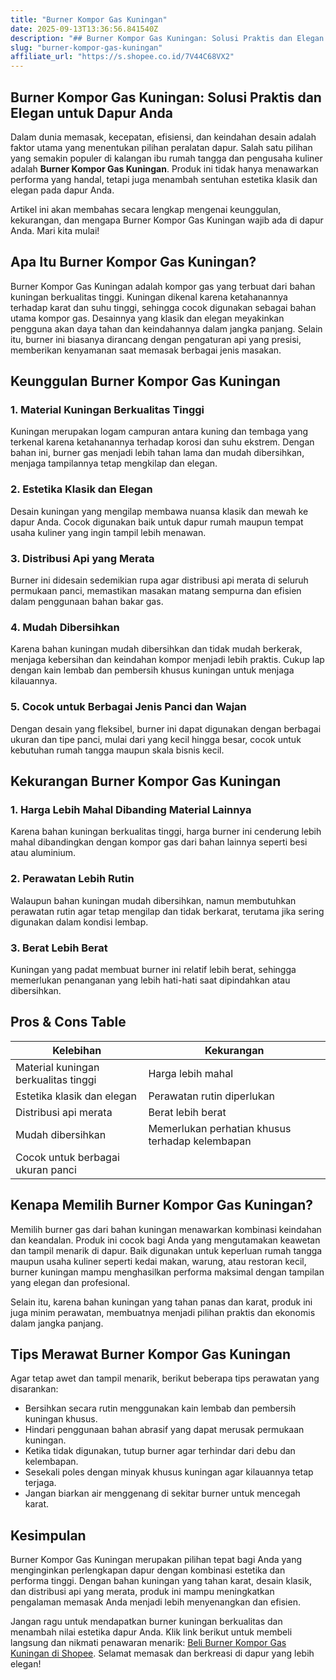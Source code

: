 ```yaml
---
title: "Burner Kompor Gas Kuningan"
date: 2025-09-13T13:36:56.841540Z
description: "## Burner Kompor Gas Kuningan: Solusi Praktis dan Elegan untuk Dapur Anda..."
slug: "burner-kompor-gas-kuningan"
affiliate_url: "https://s.shopee.co.id/7V44C68VX2"
---
```

## Burner Kompor Gas Kuningan: Solusi Praktis dan Elegan untuk Dapur Anda

Dalam dunia memasak, kecepatan, efisiensi, dan keindahan desain adalah faktor utama yang menentukan pilihan peralatan dapur. Salah satu pilihan yang semakin populer di kalangan ibu rumah tangga dan pengusaha kuliner adalah **Burner Kompor Gas Kuningan**. Produk ini tidak hanya menawarkan performa yang handal, tetapi juga menambah sentuhan estetika klasik dan elegan pada dapur Anda. 

Artikel ini akan membahas secara lengkap mengenai keunggulan, kekurangan, dan mengapa Burner Kompor Gas Kuningan wajib ada di dapur Anda. Mari kita mulai!

## Apa Itu Burner Kompor Gas Kuningan?

Burner Kompor Gas Kuningan adalah kompor gas yang terbuat dari bahan kuningan berkualitas tinggi. Kuningan dikenal karena ketahanannya terhadap karat dan suhu tinggi, sehingga cocok digunakan sebagai bahan utama kompor gas. Desainnya yang klasik dan elegan meyakinkan pengguna akan daya tahan dan keindahannya dalam jangka panjang. Selain itu, burner ini biasanya dirancang dengan pengaturan api yang presisi, memberikan kenyamanan saat memasak berbagai jenis masakan.

## Keunggulan Burner Kompor Gas Kuningan

### 1. Material Kuningan Berkualitas Tinggi

Kuningan merupakan logam campuran antara kuning dan tembaga yang terkenal karena ketahanannya terhadap korosi dan suhu ekstrem. Dengan bahan ini, burner gas menjadi lebih tahan lama dan mudah dibersihkan, menjaga tampilannya tetap mengkilap dan elegan.

### 2. Estetika Klasik dan Elegan

Desain kuningan yang mengilap membawa nuansa klasik dan mewah ke dapur Anda. Cocok digunakan baik untuk dapur rumah maupun tempat usaha kuliner yang ingin tampil lebih menawan.

### 3. Distribusi Api yang Merata

Burner ini didesain sedemikian rupa agar distribusi api merata di seluruh permukaan panci, memastikan masakan matang sempurna dan efisien dalam penggunaan bahan bakar gas.

### 4. Mudah Dibersihkan

Karena bahan kuningan mudah dibersihkan dan tidak mudah berkerak, menjaga kebersihan dan keindahan kompor menjadi lebih praktis. Cukup lap dengan kain lembab dan pembersih khusus kuningan untuk menjaga kilauannya.

### 5. Cocok untuk Berbagai Jenis Panci dan Wajan

Dengan desain yang fleksibel, burner ini dapat digunakan dengan berbagai ukuran dan tipe panci, mulai dari yang kecil hingga besar, cocok untuk kebutuhan rumah tangga maupun skala bisnis kecil.

## Kekurangan Burner Kompor Gas Kuningan

### 1. Harga Lebih Mahal Dibanding Material Lainnya

Karena bahan kuningan berkualitas tinggi, harga burner ini cenderung lebih mahal dibandingkan dengan kompor gas dari bahan lainnya seperti besi atau aluminium.

### 2. Perawatan Lebih Rutin

Walaupun bahan kuningan mudah dibersihkan, namun membutuhkan perawatan rutin agar tetap mengilap dan tidak berkarat, terutama jika sering digunakan dalam kondisi lembap.

### 3. Berat Lebih Berat

Kuningan yang padat membuat burner ini relatif lebih berat, sehingga memerlukan penanganan yang lebih hati-hati saat dipindahkan atau dibersihkan.

## Pros & Cons Table

| Kelebihan                          | Kekurangan                              |
|-----------------------------------|----------------------------------------|
| Material kuningan berkualitas tinggi | Harga lebih mahal                    |
| Estetika klasik dan elegan       | Perawatan rutin diperlukan           |
| Distribusi api merata             | Berat lebih berat                     |
| Mudah dibersihkan                | Memerlukan perhatian khusus terhadap kelembapan |
| Cocok untuk berbagai ukuran panci |                                          |

## Kenapa Memilih Burner Kompor Gas Kuningan?

Memilih burner gas dari bahan kuningan menawarkan kombinasi keindahan dan keandalan. Produk ini cocok bagi Anda yang mengutamakan keawetan dan tampil menarik di dapur. Baik digunakan untuk keperluan rumah tangga maupun usaha kuliner seperti kedai makan, warung, atau restoran kecil, burner kuningan mampu menghasilkan performa maksimal dengan tampilan yang elegan dan profesional.

Selain itu, karena bahan kuningan yang tahan panas dan karat, produk ini juga minim perawatan, membuatnya menjadi pilihan praktis dan ekonomis dalam jangka panjang.

## Tips Merawat Burner Kompor Gas Kuningan

Agar tetap awet dan tampil menarik, berikut beberapa tips perawatan yang disarankan:

- Bersihkan secara rutin menggunakan kain lembab dan pembersih kuningan khusus.
- Hindari penggunaan bahan abrasif yang dapat merusak permukaan kuningan.
- Ketika tidak digunakan, tutup burner agar terhindar dari debu dan kelembapan.
- Sesekali poles dengan minyak khusus kuningan agar kilauannya tetap terjaga.
- Jangan biarkan air menggenang di sekitar burner untuk mencegah karat.

## Kesimpulan

Burner Kompor Gas Kuningan merupakan pilihan tepat bagi Anda yang menginginkan perlengkapan dapur dengan kombinasi estetika dan performa tinggi. Dengan bahan kuningan yang tahan karat, desain klasik, dan distribusi api yang merata, produk ini mampu meningkatkan pengalaman memasak Anda menjadi lebih menyenangkan dan efisien.

Jangan ragu untuk mendapatkan burner kuningan berkualitas dan menambah nilai estetika dapur Anda. Klik link berikut untuk membeli langsung dan nikmati penawaran menarik: [Beli Burner Kompor Gas Kuningan di Shopee](https://s.shopee.co.id/7V44C68VX2). Selamat memasak dan berkreasi di dapur yang lebih elegan!